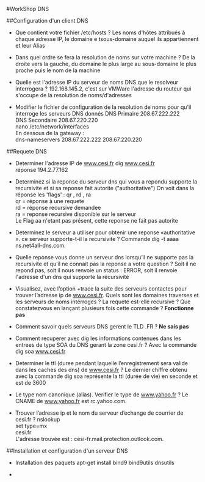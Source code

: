 #WorkShop DNS

##Configuration d'un client DNS

 * Que contient votre fichier /etc/hosts ?
 Les noms d'hôtes attribués à chaque adresse IP, le domaine e tsous-domaine auquel ils appartiennent et leur Alias

 * Dans quel ordre se fera la resolution de noms sur votre machine ?
 De la droite vers la gauche, du domaine le plus large au sous-domaine le plus proche puis le nom de la machine

 * Quelle est l'adresse IP du serveur de noms DNS que le resolveur interrogera ?
 192.168.145.2, c'est sur VMWare l'adresse du routeur qui s'occupe de la resolution de noms/d'adresses

 * Modifier le fichier de configuration de la resolution de noms pour qu'il interroge les serveurs DNS donnés
 DNS Primaire 208.67.222.222  
 DNS Secondaire 208.67.220.220  
 nano /etc/network/interfaces  
 En dessous de la gateway :  
 dns-nameservers 208.67.222.222 208.67.220.220

##Requete DNS

 * Determiner l'adresse IP de www.cesi.fr
 dig www.cesi.fr  
 réponse 194.2.77.162

 * Determinez si la reponse du serveur dns qui vous a repondu supporte la recursivite et si sa reponse fait autorite ("authoritative")
 On voit dans la réponse les 'flags' : qr , rd , ra  
 qr = réponse à une requete  
 rd = réponse recursive demandee  
 ra = reponse recursive disponible sur le serveur  
 Le Flag aa n'etant pas présent, cette reponse ne fait pas autorite

 * Determinez le serveur a utiliser pour obtenir une reponse «authoritative ». ce serveur supporte-t-il la recursivite ?
 Commande dig -t aaaa  
 ns.net4all-dns.com.

 * Quelle reponse vous donne un serveur dns lorsqu’il ne supporte pas la recursivite et qu’il ne connait pas la reponse a votre question ?
 Soit il ne repond pas, soit il nous renvoie un status : ERROR, soit il renvoie l'adresse d'un dns qui supporte la récursivité

 * Visualisez, avec l’option +trace la suite des serveurs contactes pour trouver l’adresse ip de www.cesi.fr. Quels sont les domaines traverses et les serveurs de noms interroges ? La requete est-elle recursive ? Que constatezvous en lançant plusieurs fois cette commande ?
 **Fonctionne pas**

 * Comment savoir quels serveurs DNS gerent le TLD .FR ?
 **Ne sais pas**

 * Comment recuperer avec dig les informations contenues dans les entrees de type SOA du DNS gerant la zone cesi.fr ?
 Avec la commande dig soa www.cesi.fr

 * Determiner le ttl (duree pendant laquelle l’enregistrement sera valide dans les caches des dns) de www.cesi.fr ?
 Le dernier chiffre obtenu avec la commande dig soa représente la ttl (durée de vie) en seconde et est de 3600

 * Le type nom canonique (alias). Verifier le type de www.yahoo.fr ?
 Le CNAME de www.yahoo.fr est rc.yahoo.com.

 * Trouver l’adresse ip et le nom du serveur d’echange de courrier de cesi.fr ?
 nslookup  
 set type=mx  
 cesi.fr  
 L'adresse trouvée est : cesi-fr.mail.protection.outlook.com.

##Installation et configuration d'un serveur DNS

 * Installation des paquets
 apt-get install bind9 bind9utils dnsutils

 * 